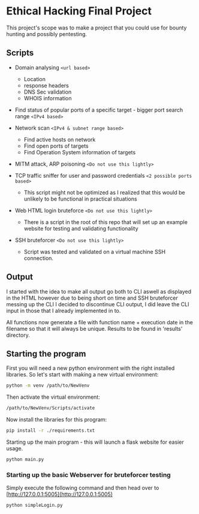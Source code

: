 # Ethical Hacking Final Project

This project's scope was to make a project that you could use for bounty hunting and possibly pentesting.

## Scripts

* Domain analysing `<url based>`

  * Location
  * response headers
  * DNS Sec validation
  * WHOIS information
* Find status of popular ports of a specific target - bigger port search range `<IPv4 based>`
* Network scan `<IPv4 & subnet range based>`

  * Find active hosts on network
  * Find open ports of targets
  * Find Operation System information of targets
* MITM attack, ARP poisoning `<Do not use this lightly>`
* TCP traffic sniffer for user and password credentials `<2 possible ports based>`

  * This script might not be optimized as I realized that this would be unlikely to be functional in practical situations
* Web HTML login bruteforce `<Do not use this lightly>`

  * There is a script in the root of this repo that will set up an example website for testing and validating functionality
* SSH bruteforcer `<Do not use this lightly>`

  * Script was tested and validated on a virtual machine SSH connection.

## Output

I started with the idea to make all output go both to CLI aswell as displayed in the HTML however due to being short on time and SSH bruteforcer messing up the CLI I decided to discontinue CLI output, I did leave the CLI input in those that I already implemented in to.

All functions now generate a file with function name + execution date in the filename so that it will always be unique. Results to be found in 'results' directory.

## Starting the program

First you will need a new python environment with the right installed libraries. So let's start with making a new virtual environment:

```bash
python -m venv /path/to/NewVenv
```

Then activate the virtual environment:

```bash
/path/to/NewVenv/Scripts/activate
```

Now install the libraries for this program:

```bash
pip install -r ./requirements.txt
```

Starting up the main program - this will launch a flask website for easier usage.

```bash
python main.py
```

### Starting up the basic Webserver for bruteforcer testing

Simply execute the following command and then head over to [http://127.0.0.1:5005](http://127.0.0.1:5005)

```bash
python simpleLogin.py
```
